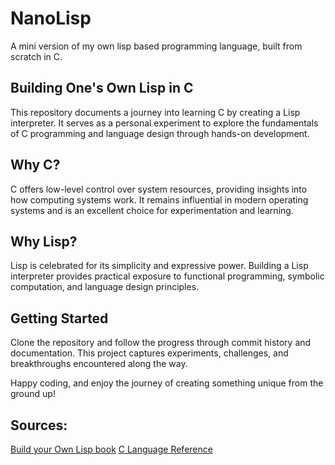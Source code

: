 # NanoLisp
A mini version of my own lisp based programming language, built from scratch in C.
## Building One's Own Lisp in C
This repository documents a journey into learning C by creating a Lisp interpreter. It serves as a personal experiment to explore the fundamentals of C programming and language design through hands-on development.

## Why C?
C offers low-level control over system resources, providing insights into how computing systems work. It remains influential in modern operating systems and is an excellent choice for experimentation and learning.

## Why Lisp?
Lisp is celebrated for its simplicity and expressive power. Building a Lisp interpreter provides practical exposure to functional programming, symbolic computation, and language design principles.

## Getting Started
Clone the repository and follow the progress through commit history and documentation. This project captures experiments, challenges, and breakthroughs encountered along the way.

Happy coding, and enjoy the journey of creating something unique from the ground up!
## Sources:
[Build your Own Lisp book](https://www.buildyourownlisp.com/contents)
[C Language Reference](https://en.cppreference.com/w/c)
